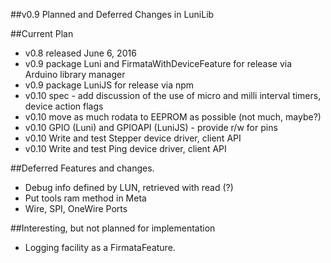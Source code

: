 ##v0.9 Planned and Deferred Changes in LuniLib

##Current Plan

* v0.8 released June 6, 2016
* v0.9 package Luni and FirmataWithDeviceFeature for release via Arduino library manager
* v0.9 package LuniJS for release via npm
* v0.10 spec - add discussion of the use of micro and milli interval timers, device action flags
* v0.10 move as much rodata to EEPROM as possible (not much, maybe?)
* v0.10 GPIO (Luni) and GPIOAPI (LuniJS) - provide r/w for pins
* v0.10 Write and test Stepper device driver, client API
* v0.10 Write and test Ping device driver, client API

##Deferred Features and changes.

* Debug info defined by LUN, retrieved with read (?)
* Put tools ram method in Meta
* Wire, SPI, OneWire Ports

##Interesting, but not planned for implementation

* Logging facility as a FirmataFeature.


